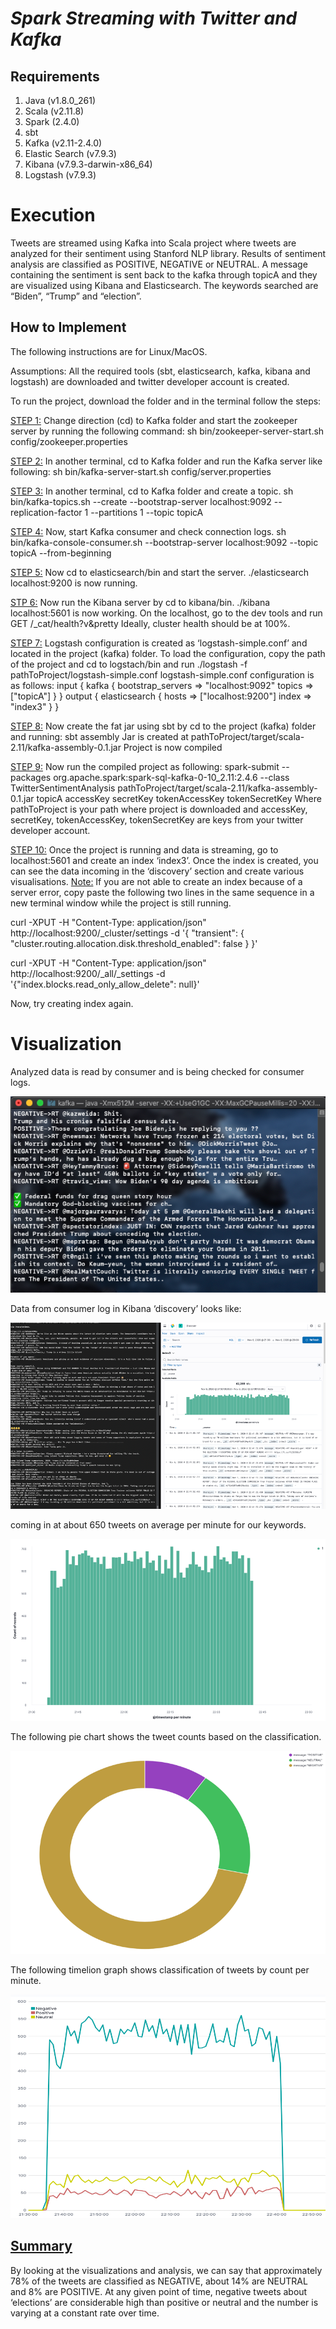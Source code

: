 # *Spark Streaming with Twitter and Kafka*

## Requirements

1.	Java		(v1.8.0_261)
2.	Scala		(v2.11.8)
3.	Spark		(2.4.0)
4.	sbt
5.	Kafka		(v2.11-2.4.0)
6.	Elastic Search	(v7.9.3)
7.	Kibana		(v7.9.3-darwin-x86_64)
8.	Logstash	(v7.9.3)

# Execution

Tweets are streamed using Kafka into Scala project where tweets are analyzed for their sentiment using Stanford NLP library. Results of sentiment analysis are classified as POSITIVE, NEGATIVE or NEUTRAL. A message containing the sentiment is sent back to the kafka through topicA and they are visualized using Kibana and Elasticsearch. The keywords searched are “Biden”, “Trump” and “election”.

## How to Implement

The following instructions are for Linux/MacOS.

Assumptions: All the required tools (sbt, elasticsearch, kafka, kibana and logstash) are downloaded and twitter developer account is created.

To run the project, download the folder and in the terminal follow the steps:

<ins>STEP 1:</ins>
Change direction (cd) to Kafka folder and start the zookeeper server by running the following command:
sh bin/zookeeper-server-start.sh config/zookeeper.properties

<ins>STEP 2:</ins>
In another terminal, cd to Kafka folder and run the Kafka server like following:
sh bin/kafka-server-start.sh config/server.properties

<ins>STEP 3:</ins>
In another terminal, cd to Kafka folder and create a topic.
sh bin/kafka-topics.sh --create --bootstrap-server localhost:9092 --replication-factor 1 --partitions 1 --topic topicA

<ins>STEP 4:</ins>
Now, start Kafka consumer and check connection logs.
sh bin/kafka-console-consumer.sh --bootstrap-server localhost:9092 --topic topicA --from-beginning

<ins>STEP 5:</ins>
Now cd to elasticsearch/bin and start the server.
./elasticsearch
localhost:9200 is now running.

<ins>STP 6:</ins>
Now run the Kibana server by cd to kibana/bin.
./kibana 
localhost:5601 is now working. On the localhost, go to the dev tools and run 
GET /_cat/health?v&pretty
Ideally, cluster health should be at 100%.

<ins>STEP 7:</ins>
Logstash configuration is created as ‘logstash-simple.conf’ and located in the project (kafka) folder. To load the configuration, copy the path of the project and cd to logstach/bin and run
./logstash -f pathToProject/logstash-simple.conf
logstash-simple.conf configuration is as follows:
input { kafka { bootstrap_servers => "localhost:9092" topics => ["topicA"] } } output { elasticsearch { hosts => ["localhost:9200"] index => "index3" } } 

<ins>STEP 8:</ins>
Now create the fat jar using sbt by cd to the project (kafka) folder and running:
sbt assembly
Jar is created at pathToProject/target/scala-2.11/kafka-assembly-0.1.jar 
Project is now compiled

<ins>STEP 9:</ins>
Now run the compiled project as following:
spark-submit --packages org.apache.spark:spark-sql-kafka-0-10_2.11:2.4.6 --class TwitterSentimentAnalysis pathToProject/target/scala-2.11/kafka-assembly-0.1.jar topicA accessKey secretKey tokenAccessKey tokenSecretKey
Where
pathToProject is your path where project is downloaded and
accessKey, secretKey, tokenAccessKey, tokenSecretKey are keys from your twitter developer account.

<ins>STEP 10:</ins>
Once the project is running and data is streaming, go to localhost:5601 and create an index ‘index3’. Once the index is created, you can see the data incoming in the ‘discovery’ section and create various visualisations.
<ins>Note:</ins>
If you are not able to create an index because of a server error, copy paste the following two lines in the same sequence in a new terminal window while the project is still running.

curl -XPUT -H "Content-Type: application/json" http://localhost:9200/_cluster/settings -d '{ "transient": { "cluster.routing.allocation.disk.threshold_enabled": false } }'

curl -XPUT -H "Content-Type: application/json" http://localhost:9200/_all/_settings -d '{"index.blocks.read_only_allow_delete": null}'

Now, try creating index again.


# Visualization

Analyzed data is read by consumer and is being checked for consumer logs.

![](images/env.png)

Data from consumer log in Kibana ‘discovery’ looks like:

![](images/Picture1.png)

coming in at about 650 tweets on average per minute for our keywords.

![](images/Picture2.png)

The following pie chart shows the tweet counts based on the classification.

![](images/Picture3.png)

The following timelion graph shows classification of tweets by count per minute.

![](images/Picture4.png)

## <ins> Summary </ins>
By looking at the visualizations and analysis, we can say that approximately 78% of the tweets are classified as NEGATIVE, about 14% are NEUTRAL and 8% are POSITIVE. At any given point of time, negative tweets about ‘elections’ are considerable high than positive or neutral and the number is varying at a constant rate over time.
